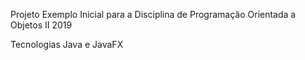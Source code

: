 Projeto Exemplo Inicial para a Disciplina de Programação Orientada a Objetos II 2019

Tecnologias Java e JavaFX
